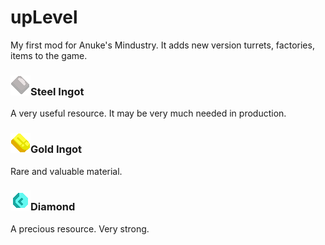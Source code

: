 # upLevel
My first mod for Anuke's Mindustry. It adds new version turrets, factories, items to the game.
### ![Steel Ingot](https://github.com/pavel-8516/upLevel/blob/main/sprites/items/steel.png)Steel Ingot
A very useful resource. It may be very much needed in production.
### ![Gold Ingot](https://github.com/pavel-8516/upLevel/blob/main/sprites/items/gold.png)Gold Ingot
Rare and valuable material.
### ![Diamond](https://github.com/pavel-8516/upLevel/blob/main/sprites/items/diamond.png)Diamond
A precious resource. Very strong.
